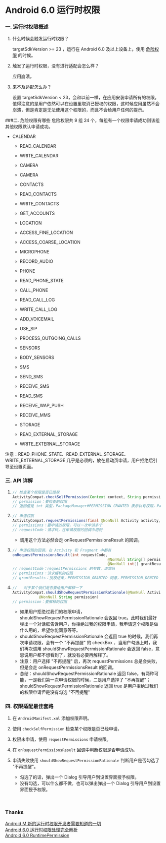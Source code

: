 # Android 6.0 运行时权限

### 一. 运行时权限概述

1. 什么时候会触发运行时权限？

   targetSdkVersion >= 23 ，运行在 Android 6.0 及以上设备上，使用 [危险权限](https://developer.android.com/guide/topics/security/permissions.html#perm-groups) 的时候。

2. 触发了运行时权限，没有进行适配会怎么样？

   应用崩溃。

3. 来不及适配怎么办？

   设置 targetSdkVersion < 23，会和以前一样，在应用安装申请所有的权限。值得注意的是用户依然可以在设置里取消已授权的权限，这时候应用虽然不会崩溃，但是肯定是无法使用这个权限的，而且不会给用户任何的提示。

###二. 危险权限有哪些
危险权限共 9 组 24 个，每组有一个权限申请成功则该组其他权限默认申请成功。

- CALENDAR	 
    - READ_CALENDAR    
    - WRITE_CALENDAR    

    - CAMERA
    - CAMERA   

    - CONTACTS
    - READ_CONTACTS
    - WRITE_CONTACTS
    - GET_ACCOUNTS   

    - LOCATION
    - ACCESS_FINE_LOCATION
    - ACCESS_COARSE_LOCATION   

    - MICROPHONE
    - RECORD_AUDIO   

    - PHONE
    - READ_PHONE_STATE
    - CALL_PHONE
    - READ_CALL_LOG
    - WRITE_CALL_LOG
    - ADD_VOICEMAIL
    - USE_SIP
    - PROCESS_OUTGOING_CALLS   

    - SENSORS
    - BODY_SENSORS   

    - SMS
    - SEND_SMS
    - RECEIVE_SMS
    - READ_SMS
    - RECEIVE_WAP_PUSH
    - RECEIVE_MMS   

    - STORAGE
    - READ_EXTERNAL_STORAGE
    - WRITE_EXTERNAL_STORAGE    

注意：READ_PHONE_STATE、READ_EXTERNAL_STORAGE、WRITE_EXTERNAL_STORAGE 几乎是必须的，放在启动页申请，用户拒绝后引导至设置页面。

### 三. API 详解

1. ```java
   // 检查某个权限是否已授权
   ActivityCompat.checkSelfPermission(Context context, String permission)  
   // permission：要检查的权限
   // 返回值是 int 类型，PackageManager#PERMISSION_GRANTED 表示以有权限，PackageManager#PERMISSION_DENIED 表示没有权限
   ```

2. ```java
   // 申请权限
   ActivityCompat.requestPermissions(final @NonNull Activity activity, final @NonNull String[] permissions, final @IntRange(from = 0) int requesPackageManager#PERMISSION_GRANTEDtCode)
   // permissions：要申请的权限，可以一次申请多个
   // requestCode：请求码，在申请权限的回调中用到
   ```

   - 调用这个方法必然会走 onRequestPermissionsResult 的回调。

3. ```java
   // 申请权限的回调，在 Activity 和 Fragment 中都有
   onRequestPermissionsResult(int requestCode,
                                              @NonNull String[] permissions,
                                              @NonNull int[] grantResults)
   // requestCode：requestPermissions 的参数，请求码
   // permissions：请求授权的权限
   // grantResults：授权结果，PERMISSION_GRANTED 同意，PERMISSION_DENIED 拒绝
   ```

4. ```java
   // 	对于某个我们是否要给用户解释一下
   ActivityCompat.shouldShowRequestPermissionRationale(@NonNull Activity activity,
               @NonNull String permission)
   // permission：要解释的权限
   ```

   - 如果用户拒绝过我们的权限申请，shouldShowRequestPermissionRationale 会返回 true。此时我们最好弹出一个对话框告诉用户，你拒绝过我的权限申请，我申请这个权限是做什么用的，希望你能同意等等。
   - shouldShowRequestPermissionRationale 会返回 true 的时候，我们再次申请权限，会有一个 "不再提醒" 的 checkBox ，当用户勾选上时，我们再次调用 shouldShowRequestPermissionRationale 会返回 false，意思说用户都不想看到了，就没有必要再解释了。
   - 注意：用户选择 "不再提醒" 后，再次 requestPermissions 总是会失败，但是会走 onRequestPermissionsResult 的回调。
   - 总结：shouldShowRequestPermissionRationale 返回 false，有两种可能，一是我们第一次申请权限的时候，二是用户选择了 "不再提醒"；shouldShowRequestPermissionRationale 返回 true 是用户拒绝过我们的权限申请但是没有勾选 "不再提醒"


### 四. 权限适配最佳套路

1. 在 `AndroidManifest.xml` 添加权限声明。

2. 使用 `checkSelfPermission` 检查某个权限是否已经申请。

3. 权限未申请，使用 `requestPermissions` 申请权限。

4. 在 `onRequestPermissionsResult` 回调中判断权限是否申请成功。

5. 申请失败使用 `shouldShowRequestPermissionRationale` 判断用户是否勾选了 "不再提醒"。

   - 勾选了的话，弹出一个 Dialog 引导用户到设置界面授予权限。
   - 没有勾选，可以什么都不做，也可以弹出弹出一个 Dialog 引导用户到设置界面授予权限。

   ​

### Thanks

[Android M 新的运行时权限开发者需要知道的一切](http://jijiaxin89.com/2015/08/30/Android-s-Runtime-Permission/)       
[Android 6.0 运行时权限处理完全解析](http://blog.csdn.net/lmj623565791/article/details/50709663)      
[Android 6.0 RuntimePermission](http://wuxiaolong.me/2016/02/04/RuntimePermission/)


